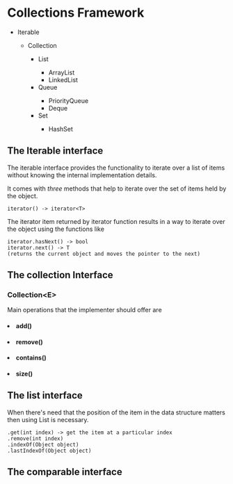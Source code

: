 # Collections Framework
<ul>
    <li>Iterable</li>
   <ul>
        <li>Collection</li>
        <ul>
            <li>List</li>
            <ul>
                <li>ArrayList</li>
                <li>LinkedList</li>
            </ul>
            <li>Queue</li>
            <ul>
                <li>PriorityQueue</li>
                <li>Deque</li>
            </ul>
            <li>Set</li>
            <ul>
                <li>HashSet</li>
            </ul>
        </ul>
   </ul>
</ul>

## The Iterable interface
The iterable interface provides the functionality to iterate over
a list of items without knowing the internal implementation details.

It comes with <i>three</i> methods that help to iterate over the set of items
held by the object.
    
    iterator() -> iterator<T>

The iterator item returned by iterator function results in a way to iterate over 
the object using the functions like 
    
    iterator.hasNext() -> bool
    iterator.next() -> T 
    (returns the current object and moves the pointer to the next)

## The collection Interface
### Collection\<E>

Main operations that the implementer should offer are
#### <li>  add()
#### <li>  remove()
#### <li>  contains()
#### <li>  size()

## The list interface
When there's need that the position of the item in the data structure matters
then using List is necessary.
    
    .get(int index) -> get the item at a particular index
    .remove(int index)
    .indexOf(Object object) 
    .lastIndexOf(Object object)

## The comparable interface


